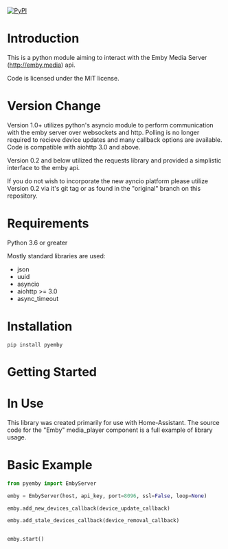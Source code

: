 [![PyPI](https://img.shields.io/pypi/v/pyEmby.svg)](https://pypi.python.org/pypi/pyEmby)

# Introduction

This is a python module aiming to interact with the Emby Media Server (http://emby.media) api.

Code is licensed under the MIT license.

# Version Change

Version 1.0+ utilizes python's asyncio module to perform communication with the emby server over websockets and http.  Polling is no longer required to recieve device updates and many callback options are available.  Code is compatible with aiohttp 3.0 and above.

Version 0.2 and below utilized the requests library and provided a simplistic interface to the emby api.

If you do not wish to incorporate the new ayncio platform please utilize Version 0.2 via it's git tag or as found in the "original" branch on this repository.

# Requirements
Python 3.6 or greater

Mostly standard libraries are used:
* json
* uuid
* asyncio
* aiohttp >= 3.0
* async_timeout

# Installation

```pip install pyemby```


Getting Started
===============

# In Use

This library was created primarily for use with Home-Assistant.  The source code for the "Emby" media_player component is a full example of library usage.

# Basic Example

```python
from pyemby import EmbyServer

emby = EmbyServer(host, api_key, port=8096, ssl=False, loop=None)

emby.add_new_devices_callback(device_update_callback)

emby.add_stale_devices_callback(device_removal_callback)


emby.start()

```

